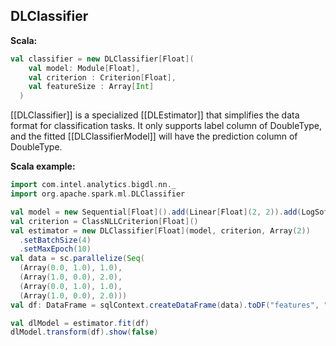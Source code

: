 ## DLClassifier ##

**Scala:**
```scala
val classifier = new DLClassifier[Float](
    val model: Module[Float],
    val criterion : Criterion[Float],
    val featureSize : Array[Int]
  )
```

[[DLClassifier]] is a specialized [[DLEstimator]] that simplifies the data format for
classification tasks. It only supports label column of DoubleType, and the fitted
[[DLClassifierModel]] will have the prediction column of DoubleType.

**Scala example:**
```scala
import com.intel.analytics.bigdl.nn._
import org.apache.spark.ml.DLClassifier

val model = new Sequential[Float]().add(Linear[Float](2, 2)).add(LogSoftMax[Float])
val criterion = ClassNLLCriterion[Float]()
val estimator = new DLClassifier[Float](model, criterion, Array(2))
  .setBatchSize(4)
  .setMaxEpoch(10)
val data = sc.parallelize(Seq(
  (Array(0.0, 1.0), 1.0),
  (Array(1.0, 0.0), 2.0),
  (Array(0.0, 1.0), 1.0),
  (Array(1.0, 0.0), 2.0)))
val df: DataFrame = sqlContext.createDataFrame(data).toDF("features", "label")

val dlModel = estimator.fit(df)
dlModel.transform(df).show(false)
```
